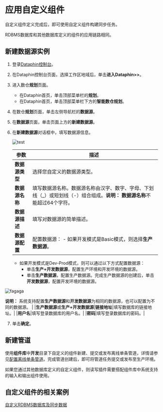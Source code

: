 # 应用自定义组件

自定义组件定义完成后，即可使用自定义组件构建同步任务。

RDBMS数据库和其他数据库定义的组件的应用链路相同。

## 新建数据源实例

1.  登录[Dataphin控制台](https://dataphin.console.aliyun.com/workingArea)。

2.  在Dataphin控制台页面，选择工作区地域后，单击**进入Dataphin\>\>**。

3.  进入数仓**规划**页面。

    -   在Dataphin首页，单击顶部菜单栏的**规划**。
    -   在Dataphin首页，单击顶部菜单栏下方的**智能数仓规划**。
4.  在数仓**规划**页面，单击左侧导航栏的**数据源**。

5.  在**数据源**页面，单击页面上方的**新建数据源**。

6.  在**新建数据源**对话框中，填写数据源信息。

    ![test](https://help-static-aliyun-doc.aliyuncs.com/assets/img/zh-CN/6978631061/p171235.png)

    |参数|描述|
    |--|--|
    |**数据源类型**|选择您自定义的数据源类型。|
    |**数据源名称**|填写数据源名称。数据源名称由汉字、数字、字母、下划线（\_）或短划线（-）组合组成。**说明：** **数据源名称**不能超过64个字符。 |
    |**数据源描述**|填写对数据源的简单描述。|
    |**数据源配置**|配置数据源：     -   如果开发模式是Basic模式，则选择**生产数据源**。
    -   如果开发模式是Dev-Prod模式，则可以通过以下方式配置数据源：
        -   单击**生产+开发数据源**，配置生产环境和开发环境的数据源。
        -   单击**生产数据源**，配置生产数据源。完成生产数据源的创建后，单击**开发数据源**，配置开发环境的数据源。

![fagaga](https://help-static-aliyun-doc.aliyuncs.com/assets/img/zh-CN/6278209951/p93912.png)

**说明：** 系统支持配置**生产数据源**和**开发数据源**为相同的数据源，也可以配置为不同的数据源。 |
    |**生产数据源**或**生产+开发数据源**|**链接地址**|填写数据库的链接地址。|
    |**用户名**|填写登录数据库的用户名。|
    |**密码**|填写登录数据库的密码。|

7.  单击**确定**。


## 新建管道

使用**组件库**中**开发**目录下自定义的组件新建、提交或发布离线单条管道，详情请参见[配置离线单条管道](/cn.zh-CN/数据引入/数据集成/离线单条管道/配置离线单条管道.md)。完成管道创建后，即可将管道任务提交或发布至生产环境。

如果您通过其他数据库定义的自定义组件，则读写插件需要搭配组件库中系统支持的输入和输出组件使用。

## 自定义组件的相关案例

[自定义RDBMS数据库及同步数据](/cn.zh-CN/最佳实践/数据集成/自定义RDBMS数据库及同步数据.md)

